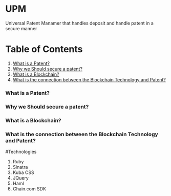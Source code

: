 # UPM
Universal Patent Manamer that handles deposit and handle patent in a secure manner

# Table of Contents

1. [What is a Patent?](#what-is-a-patent)
2. [Why we Should secure a patent?](#why-we-should-secure-a-patent)
3. [What is a Blockchain?](#what-is-a-blockchain)
4. [What is the connection between the Blockchain Technology and Patent?](#what-is-the-connection-between-the-blockchain-technology-and-patent)


### What is a Patent? 

### Why we Should secure a patent?

### What is a Blockchain?

### What is the connection between the Blockchain Technology and Patent?


#Technologies
1. Ruby
2. Sinatra
3. Kuba CSS
4. JQuery
5. Haml
6. Chain.com SDK